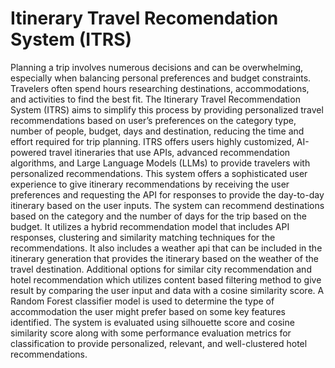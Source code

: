# Itinerary Travel Recomendation System (ITRS)

Planning a trip involves numerous decisions and can be overwhelming, especially when balancing personal preferences and budget constraints. Travelers often spend hours researching destinations, accommodations, and activities to find the best fit. The Itinerary Travel Recommendation System (ITRS) aims to simplify this process by providing personalized travel recommendations based on user’s preferences on the category type, number of people, budget, days and destination, reducing the time and effort required for trip planning. ITRS offers users highly customized, AI-powered travel itineraries that use APIs, advanced recommendation algorithms, and Large Language Models (LLMs) to provide travelers with personalized recommendations. This system offers a sophisticated user experience to give itinerary recommendations by receiving the user preferences and requesting the API for responses to provide the day-to-day itinerary based on the user inputs. The system can recommend destinations based on the category and the number of days for the trip based on the budget. It utilizes a hybrid recommendation model that includes API responses, clustering and similarity matching techniques for the recommendations. It also includes a weather api that can be included in the itinerary generation that provides the itinerary based on the weather of the travel destination. Additional options for similar city recommendation and hotel recommendation which utilizes content based filtering method to give result by comparing the user input and data with a cosine similarity score. A Random Forest classifier model is used to determine the type of accommodation the user might prefer based on some key features identified. The system is evaluated using silhouette score and cosine similarity score along with some performance evaluation metrics for classification to provide personalized, relevant, and well-clustered hotel recommendations.

